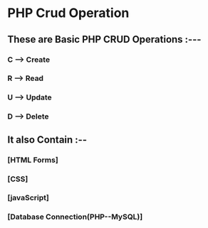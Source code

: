 # PHP Crud Operation
## These are Basic PHP CRUD Operations :---

### C --> Create
### R --> Read
### U --> Update
### D --> Delete

## It also Contain :--

### [HTML Forms]
### [CSS]
### [javaScript]
### [Database Connection(PHP--MySQL)]
